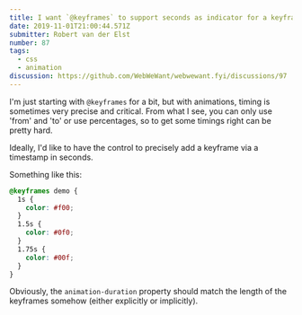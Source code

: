 ```yaml
---
title: I want `@keyframes` to support seconds as indicator for a keyframe
date: 2019-11-01T21:00:44.571Z
submitter: Robert van der Elst
number: 87
tags:
  - css
  - animation
discussion: https://github.com/WebWeWant/webwewant.fyi/discussions/97
---
```

I'm just starting with `@keyframes` for a bit, but with animations, timing is sometimes very precise and critical. From what I see, you can only use 'from' and 'to' or use percentages, so to get some timings right can be pretty hard.

Ideally, I'd like to have the control to precisely add a keyframe via a timestamp in seconds. 

Something like this:

```css
@keyframes demo {
  1s {
    color: #f00;
  }
  1.5s {
    color: #0f0;
  }
  1.75s {
    color: #00f;
  }
}
```

Obviously, the `animation-duration` property should match the length of the keyframes somehow (either explicitly or implicitly).
